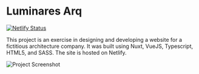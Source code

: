 # Luminares Arq

[![Netlify Status](https://api.netlify.com/api/v1/badges/a8039d0f-96c7-4279-93f3-37aff053b34d/deploy-status)](https://app.netlify.com/sites/luminares-arq/deploys)

This project is an exercise in designing and developing a website for a fictitious architecture company. It was built using Nuxt, VueJS, Typescript, HTML5, and SASS. The site is hosted on Netlify.

![Project Screenshot]("project_screenshot.png")
